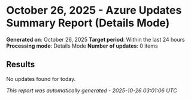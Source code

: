 # October 26, 2025 - Azure Updates Summary Report (Details Mode)

**Generated on**: October 26, 2025
**Target period**: Within the last 24 hours
**Processing mode**: Details Mode
**Number of updates**: 0 items

## Results

No updates found for today.


*This report was automatically generated - 2025-10-26 03:01:06 UTC*